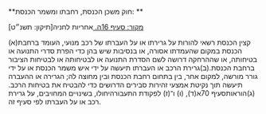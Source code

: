 **חוק משכן הכנסת, רחבתו ומשמר הכנסת: **

[מקור: סעיף 16ה. ](https://he.wikisource.org/wiki/%D7%97%D7%95%D7%A7-%D7%99%D7%A1%D7%95%D7%93:_%D7%94%D7%9B%D7%A0%D7%A1%D7%AA#%D7%A1%D7%A2%D7%99%D7%A3_16ה)
אחריות לחניה[תיקון: תשנ״ט]

(א)קצין הכנסת רשאי להורות על גרירתו או על העברתו של רכב מנועי, העומד ברחבת הכנסת במקום שהעמדתו אסורה, או בנסיבות שיש בהן כדי הפרת סדרי התנועה או בטיחותה, או שההרחקה דרושה לשם הסדרת התנועה או לבטיחותה או לבטיחות הציבור ברחבת הכנסת.(ב)גרירת הרכב או העברתו תיעשה על ידי איש משמר הכנסת או על ידי גורר מורשה, למקום אחר, בין בתחום רחבת הכנסת ובין מחוצה לה; הגרירה או ההעברה תיעשה תוך נקיטת אמצעי זהירות סבירים הדרושים כדי להבטיח את בטיחות הרכב.(ג)הוראותסעיף 70א(ד), (ו) ו־(ז) לפקודת התעבורהיחולו, בשינויים המחויבים, על גרירת רכב או על העברתו לפי סעיף זה.